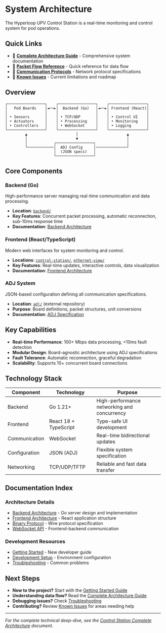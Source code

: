 # System Architecture

The Hyperloop UPV Control Station is a real-time monitoring and control system for pod operations.

## Quick Links
- 📖 **[Complete Architecture Guide](../../CONTROL_STATION_COMPLETE_ARCHITECTURE.md)** - Comprehensive system documentation
- 🔄 **[Packet Flow Reference](packet-flow-reference.md)** - Quick reference for data flow
- 📡 **[Communication Protocols](protocols.md)** - Network protocol specifications
- 🐛 **[Known Issues](issues-and-improvements.md)** - Current limitations and roadmap

## Overview

```
┌─────────────────┐    ┌─────────────────┐    ┌─────────────────┐
│   Pod Boards    │◄──►│  Backend (Go)   │◄──►│ Frontend (React)│
│                 │    │                 │    │                 │
│ • Sensors       │    │ • TCP/UDP       │    │ • Control UI    │
│ • Actuators     │    │ • Processing    │    │ • Monitoring    │
│ • Controllers   │    │ • WebSocket     │    │ • Logging       │
└─────────────────┘    └─────────────────┘    └─────────────────┘
         ▲                      │                      ▲
         │                      ▼                      │
         │            ┌─────────────────┐              │
         └────────────│  ADJ Config     │──────────────┘
                      │  (JSON specs)   │
                      └─────────────────┘
```

## Core Components

### Backend (Go)
High-performance server managing real-time communication and data processing.
- **Location**: [`backend/`](../../backend)
- **Key Features**: Concurrent packet processing, automatic reconnection, sub-10ms response time
- **Documentation**: [Backend Architecture](backend.md)

### Frontend (React/TypeScript)  
Modern web interfaces for system monitoring and control.
- **Locations**: [`control-station/`](../../control-station), [`ethernet-view/`](../../ethernet-view)
- **Key Features**: Real-time updates, interactive controls, data visualization
- **Documentation**: [Frontend Architecture](frontend.md)

### ADJ System
JSON-based configuration defining all communication specifications.
- **Location**: [`adj/`](https://github.com/HyperloopUPV-H8/adj) (external repository)
- **Purpose**: Board definitions, packet structures, unit conversions
- **Documentation**: [ADJ Specification](../../backend/internal/adj/README.md)

## Key Capabilities

- **Real-time Performance**: 100+ Mbps data processing, <10ms fault detection
- **Modular Design**: Board-agnostic architecture using ADJ specifications  
- **Fault Tolerance**: Automatic reconnection, graceful degradation
- **Scalability**: Supports 10+ concurrent board connections

## Technology Stack

| Component | Technology | Purpose |
|-----------|------------|---------|
| Backend | Go 1.21+ | High-performance networking and concurrency |
| Frontend | React 18 + TypeScript | Type-safe UI development |
| Communication | WebSocket | Real-time bidirectional updates |
| Configuration | JSON (ADJ) | Flexible system specification |
| Networking | TCP/UDP/TFTP | Reliable and fast data transfer |

## Documentation Index

### Architecture Details
- [Backend Architecture](backend.md) - Go server design and implementation
- [Frontend Architecture](frontend.md) - React application structure
- [Binary Protocol](binary-protocol.md) - Wire protocol specification
- [WebSocket API](websocket-api.md) - Frontend-backend communication

### Development Resources
- [Getting Started](../guides/getting-started.md) - New developer guide
- [Development Setup](../development/DEVELOPMENT.md) - Environment configuration
- [Troubleshooting](../troubleshooting/common-issues.md) - Common problems

## Next Steps

- **New to the project?** Start with the [Getting Started Guide](../guides/getting-started.md)
- **Understanding data flow?** Read the [Complete Architecture Guide](../../CONTROL_STATION_COMPLETE_ARCHITECTURE.md)
- **Debugging issues?** Check [Troubleshooting](../troubleshooting/common-issues.md)
- **Contributing?** Review [Known Issues](issues-and-improvements.md) for areas needing help

---

*For the complete technical deep-dive, see the [Control Station Complete Architecture](../../CONTROL_STATION_COMPLETE_ARCHITECTURE.md) document.*